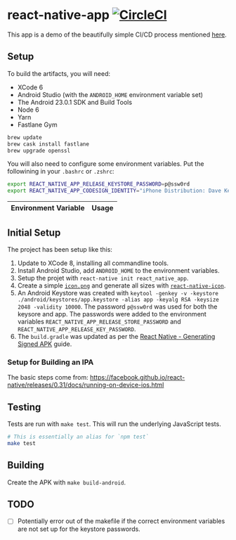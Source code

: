# react-native-app [![CircleCI](https://circleci.com/gh/dwmkerr/beautifully-simple-app-ci.svg?style=svg)](https://circleci.com/gh/dwmkerr/beautifully-simple-app-ci)

This app is a demo of the beautifully simple CI/CD process mentioned [here](../README.md).

## Setup

To build the artifacts, you will need:

- XCode 6
- Android Studio (with the `ANDROID_HOME` environment variable set)
- The Android 23.0.1 SDK and Build Tools
- Node 6
- Yarn
- Fastlane Gym

```bash
brew update
brew cask install fastlane
brew upgrade openssl
```

You will also need to configure some environment variables. Put the followining in your `.bashrc` or `.zshrc`:

```bash
export REACT_NATIVE_APP_RELEASE_KEYSTORE_PASSWORD=p@ssw0rd
export REACT_NATIVE_APP_CODESIGN_IDENTITY="iPhone Distribution: Dave Kerr (JY89C5JVZX)"
```

| Environment Variable | Usage |
|----------------------|-------|

## Initial Setup

The project has been setup like this:

1. Update to XCode 8, installing all commandline tools.
2. Install Android Studio, add `ANDROID_HOME` to the environment variables.
3. Setup the projet with `react-native init react_native_app`.
4. Create a simple [`icon.png`](./icon.png) and generate all sizes with [`react-native-icon`](https://github.com/dwmkerr/react-native-icon).
5. An Android Keystore was created with `keytool -genkey -v -keystore ./android/keystores/app.keystore -alias app -keyalg RSA -keysize 2048 -validity 10000`. The password `p@ssw0rd` was used for both the keysore and app. The passwords were added to the environment variables `REACT_NATIVE_APP_RELEASE_STORE_PASSWORD` and `REACT_NATIVE_APP_RELEASE_KEY_PASSWORD`.
6. The `build.gradle` was updated as per the [React Native - Generating Signed APK](http://facebook.github.io/react-native/releases/0.19/docs/signed-apk-android.html#content) guide.

### Setup for Building an IPA

The basic steps come from: https://facebook.github.io/react-native/releases/0.31/docs/running-on-device-ios.html

## Testing

Tests are run with `make test`. This will run the underlying JavaScript tests.

```bash
# This is essentially an alias for `npm test`
make test
```

## Building

Create the APK with `make build-android`.

## TODO

- [ ] Potentially error out of the makefile if the correct environment variables are not set up for the keystore passwords.
